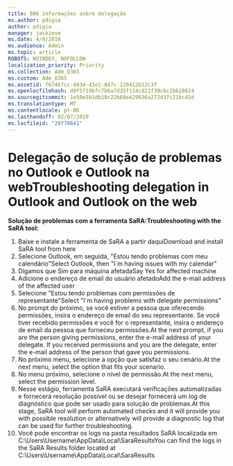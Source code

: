 ```yaml
---
title: 606 informações sobre delegação
ms.author: pdigia
author: pdigia
manager: jackiesm
ms.date: 4/9/2018
ms.audience: Admin
ms.topic: article
ROBOTS: NOINDEX, NOFOLLOW
localization_priority: Priority
ms.collection: Adm_O365
ms.custom: Adm_O365
ms.assetid: f67467cc-d434-41e1-847c-120412b12c3f
ms.openlocfilehash: d9f5719bfc7b6a7d35f114cd21f39cbc2b628824
ms.sourcegitcommit: 1e50e5b1db18c22b60e429636a272d37c21bc45d
ms.translationtype: MT
ms.contentlocale: pt-BR
ms.lasthandoff: 02/07/2019
ms.locfileid: "29770641"
---
```

# <a name="troubleshooting-delegation-in-outlook-and-outlook-on-the-web"></a><span data-ttu-id="8a7f9-102">Delegação de solução de problemas no Outlook e Outlook na web</span><span class="sxs-lookup"><span data-stu-id="8a7f9-102">Troubleshooting delegation in Outlook and Outlook on the web</span></span>

<span data-ttu-id="8a7f9-103">**Solução de problemas com a ferramenta SaRA:**</span><span class="sxs-lookup"><span data-stu-id="8a7f9-103">**Troubleshooting with the SaRA tool:**</span></span>

1. <span data-ttu-id="8a7f9-104">Baixe e instale a ferramenta de SaRA a partir daqui</span><span class="sxs-lookup"><span data-stu-id="8a7f9-104">Download and install SaRA tool from here</span></span>
1. <span data-ttu-id="8a7f9-105">Selecione Outlook, em seguida, "Estou tendo problemas com meu calendário"</span><span class="sxs-lookup"><span data-stu-id="8a7f9-105">Select Outlook, then "I\`m having issues with my calendar"</span></span>
1. <span data-ttu-id="8a7f9-106">Digamos que Sim para máquina afetada</span><span class="sxs-lookup"><span data-stu-id="8a7f9-106">Say Yes for affected machine</span></span>
1. <span data-ttu-id="8a7f9-107">Adicione o endereço de email do usuário afetado</span><span class="sxs-lookup"><span data-stu-id="8a7f9-107">Add the e-mail address of the affected user</span></span>
1. <span data-ttu-id="8a7f9-108">Selecione "Estou tendo problemas com permissões de representante"</span><span class="sxs-lookup"><span data-stu-id="8a7f9-108">Select "I\`m having problems with delegate permissions"</span></span>
1. <span data-ttu-id="8a7f9-p101">No prompt do próximo, se você estiver a pessoa que oferecendo permissões, insira o endereço de email do seu representante. Se você tiver recebido permissões e você for o representante, insira o endereço de email da pessoa que forneceu permissões.</span><span class="sxs-lookup"><span data-stu-id="8a7f9-p101">At the next prompt, if you are the person giving permissions, enter the e-mail address of your delegate. If you received permissions and you are the delegate, enter the e-mail address of the person that gave you permissions.</span></span>
1. <span data-ttu-id="8a7f9-111">No próximo menu, selecione a opção que satisfaz o seu cenário.</span><span class="sxs-lookup"><span data-stu-id="8a7f9-111">At the next menu, select the option that fits your scenario.</span></span> 
1. <span data-ttu-id="8a7f9-112">No menu próximo, selecione o nível de permissão.</span><span class="sxs-lookup"><span data-stu-id="8a7f9-112">At the next menu, select the permission level.</span></span>
1. <span data-ttu-id="8a7f9-113">Nesse estágio, ferramenta SaRA executará verificações automatizadas e fornecerá resolução possível ou se desejar fornecerá um log de diagnóstico que pode ser usado para solução de problemas.</span><span class="sxs-lookup"><span data-stu-id="8a7f9-113">At this stage, SaRA tool will perform automated checks and it will provide you with possible resolution or alternatively will provide a diagnostic log that can be used for further troubleshooting.</span></span>
1. <span data-ttu-id="8a7f9-114">Você pode encontrar os logs na pasta resultados SaRA localizada em C:\Users\Username\AppData\Local\SaraResults</span><span class="sxs-lookup"><span data-stu-id="8a7f9-114">You can find the logs in the SaRA Results folder located at C:\Users\Username\AppData\Local\SaraResults</span></span>